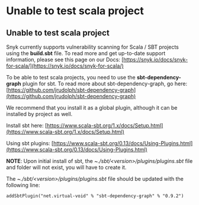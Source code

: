 # Unable to test scala project

##  Unable to test scala project

Snyk currently supports vulnerability scanning for Scala / SBT projects using the **build.sbt** file. To read more and get up-to-date support information, please see this page on our Docs: [https://snyk.io/docs/snyk-for-scala/](https://snyk.io/docs/snyk-for-scala/)

To be able to test scala projects, you need to use the **sbt-dependency-graph** plugin for sbt. To read more about sbt-dependency-graph, go here: [https://github.com/jrudolph/sbt-dependency-graph](https://github.com/jrudolph/sbt-dependency-graph)

We recommend that you install it as a global plugin, although it can be installed by project as well.

Install sbt here: [https://www.scala-sbt.org/1.x/docs/Setup.html](https://www.scala-sbt.org/1.x/docs/Setup.html)

Using sbt plugins: [https://www.scala-sbt.org/0.13/docs/Using-Plugins.html](https://www.scala-sbt.org/0.13/docs/Using-Plugins.html)

**NOTE**: Upon initial install of sbt, the _~./sbt/&lt;version&gt;/plugins/plugins.sbt_ file and folder will not exist, you will have to create it.

The _~./sbt/&lt;version&gt;/plugins/plugins.sbt_ file should be updated with the following line:

```text
addSbtPlugin("net.virtual-void" % "sbt-dependency-graph" % "0.9.2")
```

